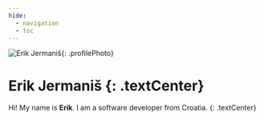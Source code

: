 ```yaml
---
hide:
  - navigation
  - toc
---
```


![Erik Jermaniš](https://www.gravatar.com/avatar/8adb258b68b980a1c20f40dbe4d950a1?s=200){: .profilePhoto}

<!-- <img src="https://www.gravatar.com/avatar/8adb258b68b980a1c20f40dbe4d950a1?s=200" alt="Erik Jermaniš" class="profilePhoto"> -->

# Erik Jermaniš {: .textCenter}

Hi! My name is **Erik**. I am a software developer from Croatia.
{: .textCenter}
